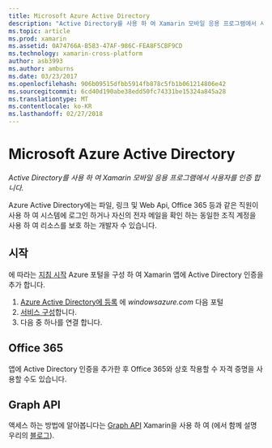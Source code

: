 ```yaml
---
title: Microsoft Azure Active Directory
description: "Active Directory를 사용 하 여 Xamarin 모바일 응용 프로그램에서 사용자를 인증 합니다."
ms.topic: article
ms.prod: xamarin
ms.assetid: 0A74766A-B583-47AF-986C-FEA8F5CBF9CD
ms.technology: xamarin-cross-platform
author: asb3993
ms.author: amburns
ms.date: 03/23/2017
ms.openlocfilehash: 906b09515dfbb5914fb878c5fb1b061214806e42
ms.sourcegitcommit: 6cd40d190abe38edd50fc74331be15324a845a28
ms.translationtype: MT
ms.contentlocale: ko-KR
ms.lasthandoff: 02/27/2018
---
```

# <a name="microsoft-azure-active-directory"></a>Microsoft Azure Active Directory

_Active Directory를 사용 하 여 Xamarin 모바일 응용 프로그램에서 사용자를 인증 합니다._


Azure Active Directory에는 파일, 링크 및 Web Api, Office 365 등과 같은 직원이 사용 하 여 시스템에 로그인 하거나 자신의 전자 메일을 확인 하는 동일한 조직 계정을 사용 하 여 리소스를 보호 하는 개발자 수 있습니다.

## <a name="getting-started"></a>시작

에 따라는 [지침 시작](~/cross-platform/data-cloud/active-directory/get-started/index.md) Azure 포털을 구성 하 여 Xamarin 앱에 Active Directory 인증을 추가 합니다.

1. [Azure Active Directory에 등록](~/cross-platform/data-cloud/active-directory/get-started/register.md) 에 *windowsazure.com* 다음 포털
2. [서비스 구성](~/cross-platform/data-cloud/active-directory/get-started/configure.md)합니다.
3. 다음 중 하나를 연결 합니다.

## <a name="office-365"></a>Office 365

앱에 Active Directory 인증을 추가한 후 Office 365와 상호 작용할 수 자격 증명을 사용할 수도 있습니다.

## <a name="graph-api"></a>Graph API

액세스 하는 방법에 알아봅니다는 [Graph API](~/cross-platform/data-cloud/active-directory/graph.md) Xamarin을 사용 하 여 (에서 함께 설명 우리의 [블로그](http://blog.xamarin.com/authenticate-xamarin-mobile-apps-using-azure-active-directory/)).

